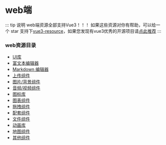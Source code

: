 # web端
::: tip 说明
 web端资源全部支持Vue3！！！
如果这些资源对你有帮助，可以给一个 star 支持下[vue3-resource](https://github.com/hu-snail/vue3-resource)，如果您发现有vue3优秀的开源项目请[点此推荐](https://github.com/hu-snail/vue3-resource/issues/new)
:::

### web资源目录
- [UI库](/vue3-resource/platform/web/ui)
- [富文本编辑器](/vue3-resource/platform/web/editor)
- [Markdown 编辑器](/vue3-resource/platform/web/markdown)
- [上传组件](/vue3-resource/platform/web/upload)
- [图片/背景组件](/vue3-resource/platform/web/img&bg)
- [音频/视频组件](/vue3-resource/platform/web/audio&video)
- [图标库](/vue3-resource/platform/web/icons)
- [图表组件](/vue3-resource/platform/web/charts)
- [拖拽组件](/vue3-resource/platform/web/drag)
- [配套组件](/vue3-resource/platform/web/include)
- [文件组件](/vue3-resource/platform/web/files)
- [动画库](/vue3-resource/platform/web/animate)
- [地图组件](/vue3-resource/platform/web/map)
- [其他组件](/vue3-resource/platform/web/others)